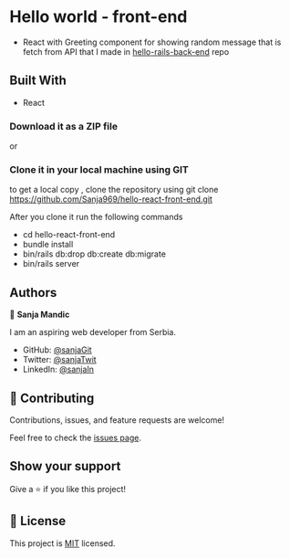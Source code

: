 # Hello world - front-end

- React with Greeting component for showing random message that is fetch from API that I made in [hello-rails-back-end](https://github.com/Sanja969/hello-rails-back-end) repo


## Built With

- React


### Download it as a ZIP file

or

### Clone it in your local machine using GIT

to get a local copy , clone the repository using git clone
https://github.com/Sanja969/hello-react-front-end.git

After you clone it run the following commands

- cd hello-react-front-end
- bundle install
- bin/rails db:drop db:create db:migrate
- bin/rails server

## Authors

👤 **Sanja Mandic**

I am an aspiring web developer from Serbia.

- GitHub: [@sanjaGit](https://github.com/Sanja969)
- Twitter: [@sanjaTwit](https://twitter.com/SanjaMandic42)
- LinkedIn: [@sanjaIn](https://linkedin.com/in/sanja-mandic-823995a2/)

## 🤝 Contributing

Contributions, issues, and feature requests are welcome!

Feel free to check the [issues page](https://github.com/Sanja969/hello-react-front-end/issues).

## Show your support

Give a ⭐️ if you like this project!

## 📝 License

This project is [MIT](https://github.com/Sanja969/hello-react-front-end/blob/main/LICENSE) licensed.